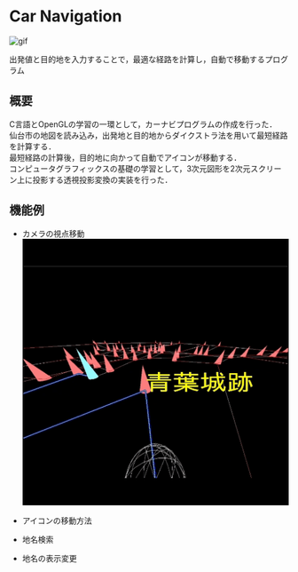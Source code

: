 # Car Navigation

![gif](https://github.com/Ryota-Koda/Tech-Profile/blob/main/Car%20Navigation/CarNavi.gif)

出発値と目的地を入力することで，最適な経路を計算し，自動で移動するプログラム  

## 概要
C言語とOpenGLの学習の一環として，カーナビプログラムの作成を行った．  
仙台市の地図を読み込み，出発地と目的地からダイクストラ法を用いて最短経路を計算する．  
最短経路の計算後，目的地に向かって自動でアイコンが移動する．  
コンピュータグラフィックスの基礎の学習として，3次元図形を2次元スクリーン上に投影する透視投影変換の実装を行った．  

## 機能例

* カメラの視点移動
![gif](https://github.com/Ryota-Koda/Tech-Profile/blob/main/Car%20Navigation/CarNavi_otherview.gif)
* アイコンの移動方法  

* 地名検索
* 地名の表示変更

